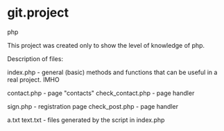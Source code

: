 # git.project
 php
 
This project was created only to show the level of knowledge of php.

Description of files:

index.php - general (basic) methods and functions that can be useful in a real project. IMHO

contact.php - page "contacts"
check_contact.php - page handler

sign.php - registration page
check_post.php - page handler

a.txt
text.txt - files generated by the script in index.php
